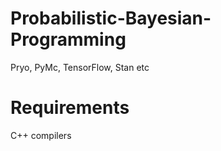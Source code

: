 # Probabilistic-Bayesian-Programming
Pryo, PyMc, TensorFlow, Stan etc

# Requirements
C++ compilers
